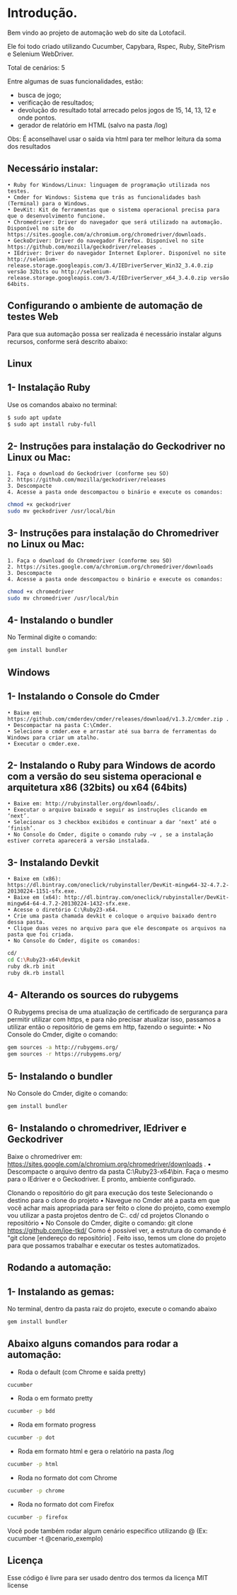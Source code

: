# Introdução.

Bem vindo ao projeto de automação web do site da Lotofacil.

Ele foi todo criado utilizando Cucumber, Capybara,  Rspec, Ruby, SitePrism e Selenium WebDriver.

Total de cenários: 5

Entre algumas de suas funcionalidades, estão:
- busca de jogo;
- verificação de resultados;
- devolução do resultado total arrecado pelos jogos de 15, 14, 13, 12 e onde pontos.
- gerador de relatório em HTML (salvo na pasta /log)

Obs: É aconselhavel usar o saida via html para ter melhor leitura da soma dos resultados


## Necessário instalar:
    • Ruby for Windows/Linux: linguagem de programação utilizada nos testes. 
    • Cmder for Windows: Sistema que trás as funcionalidades bash (Terminal) para o Windows. 
    • DevKit: Kit de ferramentas que o sistema operacional precisa para que o desenvolvimento funcione. 
    • Chromedriver: Driver do navegador que será utilizado na automação. Disponível no site do https://sites.google.com/a/chromium.org/chromedriver/downloads. 
    • GeckoDriver: Driver do navegador Firefox. Disponível no site https://github.com/mozilla/geckodriver/releases . 
    • IEdriver: Driver do navegador Internet Explorer. Disponível no site http://selenium-release.storage.googleapis.com/3.4/IEDriverServer_Win32_3.4.0.zip versão 32bits ou http://selenium-release.storage.googleapis.com/3.4/IEDriverServer_x64_3.4.0.zip versão 64bits. 

## Configurando o ambiente de automação de testes Web

Para que sua automação possa ser realizada é necessário instalar alguns recursos, conforme será descrito abaixo:

## Linux

## 1- Instalação Ruby 

Use os comandos abaixo no terminal:
```bash
$ sudo apt update
$ sudo apt install ruby-full
```


## 2- Instruções para instalação do Geckodriver no Linux ou Mac:

    1. Faça o download do Geckodriver (conforme seu SO)
    2. https://github.com/mozilla/geckodriver/releases
    3. Descompacte 
    4. Acesse a pasta onde descompactou o binário e execute os comandos: 
```bash
chmod +x geckodriver
sudo mv geckodriver /usr/local/bin
```

## 3- Instruções para instalação do Chromedriver no Linux ou Mac: 

    1. Faça o download do Chromedriver (conforme seu SO) 
    2. https://sites.google.com/a/chromium.org/chromedriver/downloads
    3. Descompacte 
    4. Acesse a pasta onde descompactou o binário e execute os comandos:
```bash  
chmod +x chromedriver​
sudo mv chromedriver /usr/local/bin
```

## 4- Instalando o bundler
No Terminal digite o comando:
```bash
gem install bundler
```
## Windows

## 1- Instalando o Console do Cmder
    • Baixe em: https://github.com/cmderdev/cmder/releases/download/v1.3.2/cmder.zip . 
    • Descompactar na pasta C:\Cmder. 
    • Selecione o cmder.exe e arrastar até sua barra de ferramentas do Windows para criar um atalho. 
    • Executar o cmder.exe. 
## 2- Instalando o Ruby para Windows de acordo com a versão do seu sistema operacional e arquitetura x86 (32bits) ou x64 (64bits)
    • Baixe em: http://rubyinstaller.org/downloads/. 
    • Executar o arquivo baixado e seguir as instruções clicando em ‘next’. 
    • Selecionar os 3 checkbox exibidos e continuar a dar ‘next’ até o ‘finish’. 
    • No Console do Cmder, digite o comando ruby –v , se a instalação estiver correta aparecerá a versão instalada. 
## 3- Instalando Devkit
    • Baixe em (x86): https://dl.bintray.com/oneclick/rubyinstaller/DevKit-mingw64-32-4.7.2-20130224-1151-sfx.exe. 
    • Baixe em (x64): http://dl.bintray.com/oneclick/rubyinstaller/DevKit-mingw64-64-4.7.2-20130224-1432-sfx.exe. 
    • Acesse o diretório C:\Ruby23-x64. 
    • Crie uma pasta chamada devkit e coloque o arquivo baixado dentro dessa pasta. 
    • Clique duas vezes no arquivo para que ele descompate os arquivos na pasta que foi criada. 
    • No Console do Cmder, digite os comandos: 
```bash
cd/
cd C:\Ruby23-x64\devkit
ruby dk.rb init
ruby dk.rb install
```
## 4- Alterando os sources do rubygems
O Rubygems precisa de uma atualização de certificado de sergurança para permitir utilizar com https, e para não precisar atualizar isso, passamos a utilizar então o repositório de gems em http, fazendo o seguinte:
    • No Console do Cmder, digite o comando: 
```bash
gem sources -a http://rubygems.org/
gem sources -r https://rubygems.org/
```

## 5- Instalando o bundler
No Console do Cmder, digite o comando:
``` bash
gem install bundler
```

## 6- Instalando o chromedriver, IEdriver e Geckodriver

Baixe o chromedriver em: https://sites.google.com/a/chromium.org/chromedriver/downloads .
    • Descompacte o arquivo dentro da pasta C:\Ruby23-x64\bin. 
Faça o mesmo para o IEdriver e o Geckodriver.
E pronto, ambiente configurado.

Clonando o repositório do git para execução dos teste
Selecionando o destino para o clone do projeto
    • Navegue no Cmder até a pasta em que você achar mais apropriada para ser feito o clone do projeto, como exemplo vou utilizar a pasta projetos dentro de C:. 
cd/
cd projetos
Clonando o repositório 
    • No Console do Cmder, digite o comando: 
git clone https://github.com/joe-tkd/
Como é possível ver, a estrutura do comando é "git clone [endereço do repositório] .
Feito isso, temos um clone do projeto para que possamos trabalhar e executar os testes automatizados.


## Rodando a automação:

## 1- Instalando as gemas:
No terminal, dentro da pasta raiz do projeto, execute o comando abaixo
``` bash
gem install bundler
```

## Abaixo alguns comandos para rodar a automação:

- Roda o default (com Chrome e saída pretty)
```bash
cucumber 
```

- Roda o em formato pretty
```bash
cucumber -p bdd
```

- Roda em formato progress
```bash
cucumber -p dot
```

- Roda em formato html e gera o relatório na pasta /log
```bash
cucumber -p html
```

- Roda no formato dot com Chrome
```bash
cucumber -p chrome
```

- Roda no formato dot com Firefox
```bash
cucumber -p firefox
```

Você pode também rodar algum cenário especifico utilizando @ (Ex: cucumber -t @cenario_exemplo)


## Licença
Esse código é livre para ser usado dentro dos termos da licença MIT license




 
